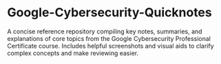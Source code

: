 # Google-Cybersecurity-Quicknotes
A concise reference repository compiling key notes, summaries, and explanations of core topics from the Google Cybersecurity Professional Certificate course. Includes helpful screenshots and visual aids to clarify complex concepts and make reviewing easier.
